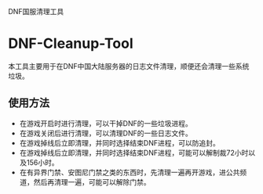
DNF国服清理工具

DNF-Cleanup-Tool
========
本工具主要用于在DNF中国大陆服务器的日志文件清理，顺便还会清理一些系统垃圾。

## 使用方法
* 在游戏开启时进行清理，可以干掉DNF的一些垃圾进程。
* 在游戏关闭后进行清理，可以清理DNF的一些日志文件。
* 在游戏掉线后立即清理，并同时选择结束DNF进程，可以防追封。
* 在游戏掉线后立即清理，并同时选择结束DNF进程，可能可以解制裁72小时以及156小时。
* 在有异界门禁、安图尼门禁之类的东西时，先清理一遍再开游戏，进公共频道，然后再清理一遍，可能可以解除门禁。
